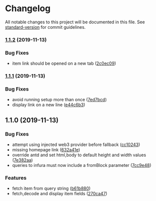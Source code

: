 # Changelog

All notable changes to this project will be documented in this file. See [standard-version](https://github.com/conventional-changelog/standard-version) for commit guidelines.

### [1.1.2](https://github.com/kleros/gtcr-injected-uis/compare/v1.1.1...v1.1.2) (2019-11-13)


### Bug Fixes

* item link should be opened on a new tab ([2c0ec09](https://github.com/kleros/gtcr-injected-uis/commit/2c0ec09))



### [1.1.1](https://github.com/kleros/gtcr-injected-uis/compare/v1.1.0...v1.1.1) (2019-11-13)


### Bug Fixes

* avoid running setup more than once ([7ed7bcd](https://github.com/kleros/gtcr-injected-uis/commit/7ed7bcd))
* display link on a new line ([e44c6b3](https://github.com/kleros/gtcr-injected-uis/commit/e44c6b3))



## 1.1.0 (2019-11-13)


### Bug Fixes

* attempt using injected web3 provider before fallback ([cc10243](https://github.com/kleros/gtcr-injected-uis/commit/cc10243))
* missing homepage link ([632a41e](https://github.com/kleros/gtcr-injected-uis/commit/632a41e))
* override antd and set html,body to default height and width values ([7e382aa](https://github.com/kleros/gtcr-injected-uis/commit/7e382aa))
* queries to infura must now include a fromBlock parameter ([7cc9e48](https://github.com/kleros/gtcr-injected-uis/commit/7cc9e48))


### Features

* fetch item from query string ([b61b880](https://github.com/kleros/gtcr-injected-uis/commit/b61b880))
* fetch,decode and display item fields ([270ca47](https://github.com/kleros/gtcr-injected-uis/commit/270ca47))
